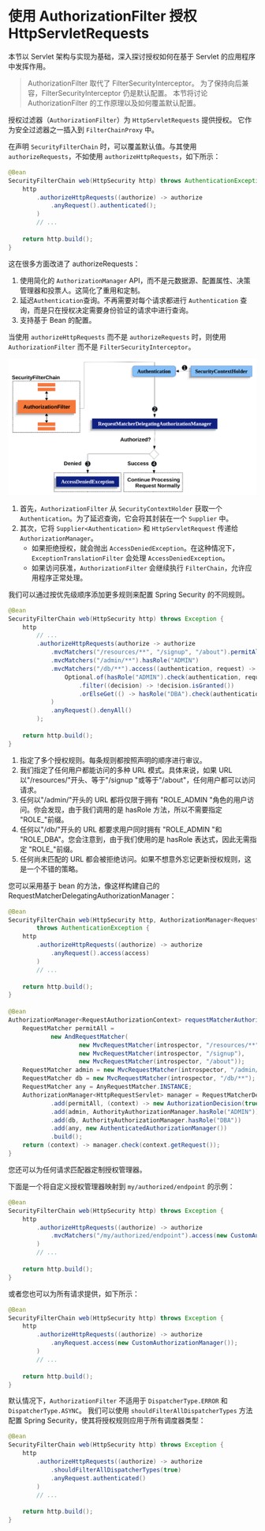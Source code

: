 # 使用 AuthorizationFilter 授权 HttpServletRequests

本节以 Servlet 架构与实现为基础，深入探讨授权如何在基于 Servlet 的应用程序中发挥作用。

> AuthorizationFilter 取代了 FilterSecurityInterceptor。
>为了保持向后兼容，FilterSecurityInterceptor 仍是默认配置。
>本节将讨论 AuthorizationFilter 的工作原理以及如何覆盖默认配置。

授权过滤器（`AuthorizationFilter`）为 `HttpServletRequests` 提供授权。
它作为安全过滤器之一插入到 `FilterChainProxy` 中。

在声明 `SecurityFilterChain` 时，可以覆盖默认值。与其使用 `authorizeRequests`，不如使用 `authorizeHttpRequests`，如下所示：

```java
@Bean
SecurityFilterChain web(HttpSecurity http) throws AuthenticationException {
    http
        .authorizeHttpRequests((authorize) -> authorize
            .anyRequest().authenticated();
        )
        // ...

    return http.build();
}
```

这在很多方面改进了 authorizeRequests：
1. 使用简化的 `AuthorizationManager` API，而不是元数据源、配置属性、决策管理器和投票人。这简化了重用和定制。
2. 延迟`Authentication`查询。不再需要对每个请求都进行 `Authentication` 查询，而是只在授权决定需要身份验证的请求中进行查询。
3. 支持基于 Bean 的配置。

当使用 `authorizeHttpRequests` 而不是 `authorizeRequests` 时，则使用 `AuthorizationFilter` 而不是 `FilterSecurityInterceptor`。

![avatar](./img/authorizationfilter.png)

1. 首先，`AuthorizationFilter` 从 `SecurityContextHolder` 获取一个 `Authentication`。为了延迟查询，它会将其封装在一个 `Supplier` 中。
2. 其次，它将 `Supplier<Authentication>` 和 `HttpServletRequest` 传递给 `AuthorizationManager`。
    - 如果拒绝授权，就会抛出 `AccessDeniedException`。在这种情况下，`ExceptionTranslationFilter` 会处理 `AccessDeniedException`。
    - 如果访问获准，`AuthorizationFilter` 会继续执行 `FilterChain`，允许应用程序正常处理。
    
我们可以通过按优先级顺序添加更多规则来配置 Spring Security 的不同规则。

```java
@Bean
SecurityFilterChain web(HttpSecurity http) throws Exception {
	http
		// ...
		.authorizeHttpRequests(authorize -> authorize                                  
			.mvcMatchers("/resources/**", "/signup", "/about").permitAll()         
			.mvcMatchers("/admin/**").hasRole("ADMIN")                             
			.mvcMatchers("/db/**").access((authentication, request) ->
			    Optional.of(hasRole("ADMIN").check(authentication, request))
			        .filter((decision) -> !decision.isGranted())
			        .orElseGet(() -> hasRole("DBA").check(authentication, request));
			)   
			.anyRequest().denyAll()                                                
		);

	return http.build();
}
```

1. 指定了多个授权规则。每条规则都按照声明的顺序进行审议。
2. 我们指定了任何用户都能访问的多种 URL 模式。具体来说，如果 URL 以"/resources/"开头、等于"/signup "或等于"/about"，任何用户都可以访问请求。
3. 任何以"/admin/"开头的 URL 都将仅限于拥有 "ROLE_ADMIN "角色的用户访问。你会发现，由于我们调用的是 hasRole 方法，所以不需要指定 "ROLE_"前缀。
4. 任何以"/db/"开头的 URL 都要求用户同时拥有 "ROLE_ADMIN "和 "ROLE_DBA"。您会注意到，由于我们使用的是 hasRole 表达式，因此无需指定 "ROLE_"前缀。
5. 任何尚未匹配的 URL 都会被拒绝访问。如果不想意外忘记更新授权规则，这是一个不错的策略。

您可以采用基于 bean 的方法，像这样构建自己的 RequestMatcherDelegatingAuthorizationManager：

```java
@Bean
SecurityFilterChain web(HttpSecurity http, AuthorizationManager<RequestAuthorizationContext> access)
        throws AuthenticationException {
    http
        .authorizeHttpRequests((authorize) -> authorize
            .anyRequest().access(access)
        )
        // ...

    return http.build();
}

@Bean
AuthorizationManager<RequestAuthorizationContext> requestMatcherAuthorizationManager(HandlerMappingIntrospector introspector) {
    RequestMatcher permitAll =
            new AndRequestMatcher(
                    new MvcRequestMatcher(introspector, "/resources/**"),
                    new MvcRequestMatcher(introspector, "/signup"),
                    new MvcRequestMatcher(introspector, "/about"));
    RequestMatcher admin = new MvcRequestMatcher(introspector, "/admin/**");
    RequestMatcher db = new MvcRequestMatcher(introspector, "/db/**");
    RequestMatcher any = AnyRequestMatcher.INSTANCE;
    AuthorizationManager<HttpRequestServlet> manager = RequestMatcherDelegatingAuthorizationManager.builder()
            .add(permitAll, (context) -> new AuthorizationDecision(true))
            .add(admin, AuthorityAuthorizationManager.hasRole("ADMIN"))
            .add(db, AuthorityAuthorizationManager.hasRole("DBA"))
            .add(any, new AuthenticatedAuthorizationManager())
            .build();
    return (context) -> manager.check(context.getRequest());
}
```

您还可以为任何请求匹配器定制授权管理器。

下面是一个将自定义授权管理器映射到 `my/authorized/endpoint` 的示例：

```java
@Bean
SecurityFilterChain web(HttpSecurity http) throws Exception {
    http
        .authorizeHttpRequests((authorize) -> authorize
            .mvcMatchers("/my/authorized/endpoint").access(new CustomAuthorizationManager());
        )
        // ...

    return http.build();
}
```

或者您也可以为所有请求提供，如下所示：

```java
@Bean
SecurityFilterChain web(HttpSecurity http) throws Exception {
    http
        .authorizeHttpRequests((authorize) -> authorize
            .anyRequest.access(new CustomAuthorizationManager());
        )
        // ...

    return http.build();
}
```

默认情况下，`AuthorizationFilter` 不适用于 `DispatcherType.ERROR` 和 `DispatcherType.ASYNC`。
我们可以使用 `shouldFilterAllDispatcherTypes` 方法配置 Spring Security，使其将授权规则应用于所有调度器类型：

```java
@Bean
SecurityFilterChain web(HttpSecurity http) throws Exception {
    http
        .authorizeHttpRequests((authorize) -> authorize
            .shouldFilterAllDispatcherTypes(true)
            .anyRequest.authenticated()
        )
        // ...

    return http.build();
}
```

























